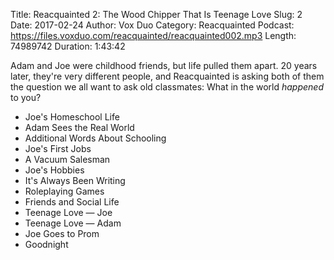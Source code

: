 Title: Reacquainted 2: The Wood Chipper That Is Teenage Love
Slug: 2
Date: 2017-02-24
Author: Vox Duo
Category: Reacquainted
Podcast: https://files.voxduo.com/reacquainted/reacquainted002.mp3
Length: 74989742
Duration: 1:43:42

Adam and Joe were childhood friends, but life pulled them apart. 20 years later, they're very different people, and Reacquainted is asking both of them the question we all want to ask old classmates: What in the world *happened* to you?

* Joe's Homeschool Life
* Adam Sees the Real World
* Additional Words About Schooling
* Joe's First Jobs
* A Vacuum Salesman
* Joe's Hobbies
* It's Always Been Writing
* Roleplaying Games
* Friends and Social Life
* Teenage Love — Joe
* Teenage Love — Adam
* Joe Goes to Prom
* Goodnight
